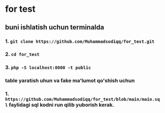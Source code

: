 ﻿# for test

## buni ishlatish uchun terminalda

### 1. `git clone https://github.com/Muhammadsodiqq/for_test.git` 
### 2. `cd for_test`
### 3. `php -S localhost:8000 -t public`

### table yaratish uhun va fake ma'lumot qo'shish uchun

### 1. `https://github.com/Muhammadsodiqq/for_test/blob/main/main.sql` faylidagi sql kodni run qilib yuborish kerak.
